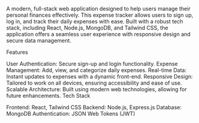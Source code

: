 A modern, full-stack web application designed to help users manage their personal finances effectively. This expense tracker allows users to sign up, log in, and track their daily expenses with ease. Built with a robust tech stack, including React, Node.js, MongoDB, and Tailwind CSS, the application offers a seamless user experience with responsive design and secure data management.

Features

User Authentication: Secure sign-up and login functionality.
Expense Management: Add, view, and categorize daily expenses.
Real-time Data: Instant updates to expenses with a dynamic front-end.
Responsive Design: Tailored to work on all devices, ensuring accessibility and ease of use.
Scalable Architecture: Built using modern web technologies, allowing for future enhancements.
Tech Stack

Frontend: React, Tailwind CSS
Backend: Node.js, Express.js
Database: MongoDB
Authentication: JSON Web Tokens (JWT)
